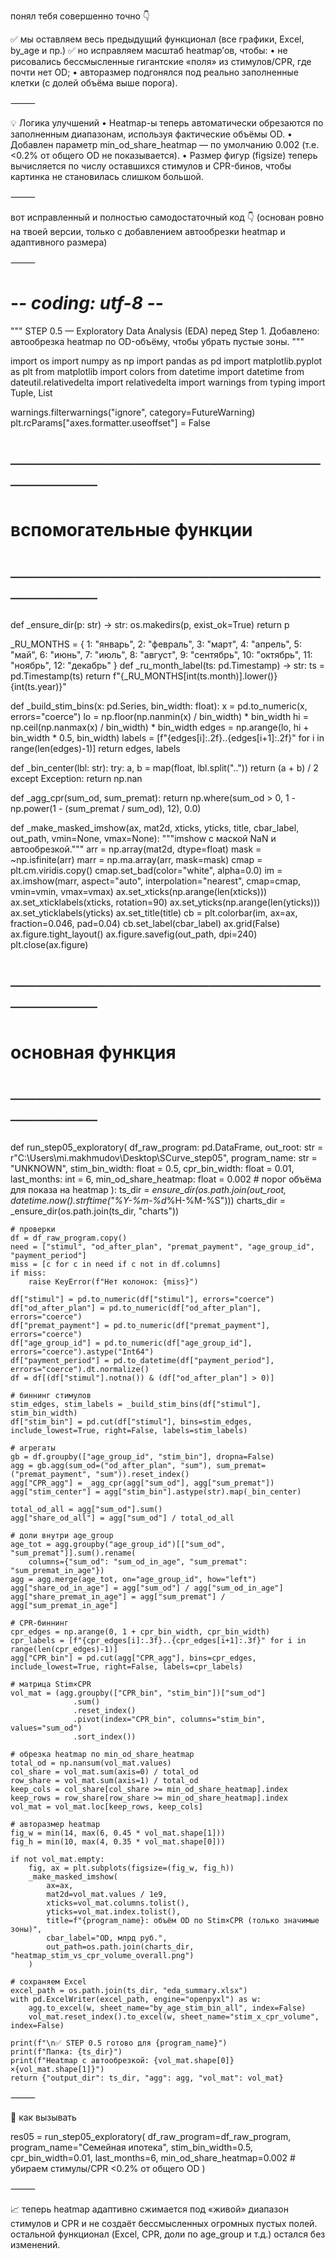 понял тебя совершенно точно 👇

✅ мы оставляем весь предыдущий функционал (все графики, Excel, by_age и пр.)
✅ но исправляем масштаб heatmap’ов, чтобы:
	•	не рисовались бессмысленные гигантские «поля» из стимулов/CPR, где почти нет OD;
	•	авторазмер подгонялся под реально заполненные клетки (с долей объёма выше порога).

⸻

💡 Логика улучшений
	•	Heatmap-ы теперь автоматически обрезаются по заполненным диапазонам,
используя фактические объёмы OD.
	•	Добавлен параметр min_od_share_heatmap —
по умолчанию 0.002 (т.е. <0.2% от общего OD не показывается).
	•	Размер фигур (figsize) теперь вычисляется по числу оставшихся стимулов и CPR-бинов,
чтобы картинка не становилась слишком большой.

⸻

вот исправленный и полностью самодостаточный код 👇
(основан ровно на твоей версии, только с добавлением автообрезки heatmap и адаптивного размера)

⸻


# -*- coding: utf-8 -*-
"""
STEP 0.5 — Exploratory Data Analysis (EDA) перед Step 1.
Добавлено: автообрезка heatmap по OD-объёму, чтобы убрать пустые зоны.
"""

import os
import numpy as np
import pandas as pd
import matplotlib.pyplot as plt
from matplotlib import colors
from datetime import datetime
from dateutil.relativedelta import relativedelta
import warnings
from typing import Tuple, List

warnings.filterwarnings("ignore", category=FutureWarning)
plt.rcParams["axes.formatter.useoffset"] = False

# ────────────────────────────────
# вспомогательные функции
# ────────────────────────────────
def _ensure_dir(p: str) -> str:
    os.makedirs(p, exist_ok=True)
    return p

_RU_MONTHS = {
    1: "январь", 2: "февраль", 3: "март", 4: "апрель", 5: "май", 6: "июнь",
    7: "июль", 8: "август", 9: "сентябрь", 10: "октябрь", 11: "ноябрь", 12: "декабрь"
}
def _ru_month_label(ts: pd.Timestamp) -> str:
    ts = pd.Timestamp(ts)
    return f"{_RU_MONTHS[int(ts.month)].lower()} {int(ts.year)}"

def _build_stim_bins(x: pd.Series, bin_width: float):
    x = pd.to_numeric(x, errors="coerce")
    lo = np.floor(np.nanmin(x) / bin_width) * bin_width
    hi = np.ceil(np.nanmax(x) / bin_width) * bin_width
    edges = np.arange(lo, hi + bin_width * 0.5, bin_width)
    labels = [f"{edges[i]:.2f}..{edges[i+1]:.2f}" for i in range(len(edges)-1)]
    return edges, labels

def _bin_center(lbl: str):
    try:
        a, b = map(float, lbl.split(".."))
        return (a + b) / 2
    except Exception:
        return np.nan

def _agg_cpr(sum_od, sum_premat):
    return np.where(sum_od > 0, 1 - np.power(1 - (sum_premat / sum_od), 12), 0.0)

def _make_masked_imshow(ax, mat2d, xticks, yticks, title, cbar_label, out_path,
                        vmin=None, vmax=None):
    """imshow с маской NaN и автообрезкой."""
    arr = np.array(mat2d, dtype=float)
    mask = ~np.isfinite(arr)
    marr = np.ma.array(arr, mask=mask)
    cmap = plt.cm.viridis.copy()
    cmap.set_bad(color="white", alpha=0.0)
    im = ax.imshow(marr, aspect="auto", interpolation="nearest", cmap=cmap, vmin=vmin, vmax=vmax)
    ax.set_xticks(np.arange(len(xticks)))
    ax.set_xticklabels(xticks, rotation=90)
    ax.set_yticks(np.arange(len(yticks)))
    ax.set_yticklabels(yticks)
    ax.set_title(title)
    cb = plt.colorbar(im, ax=ax, fraction=0.046, pad=0.04)
    cb.set_label(cbar_label)
    ax.grid(False)
    ax.figure.tight_layout()
    ax.figure.savefig(out_path, dpi=240)
    plt.close(ax.figure)


# ────────────────────────────────
# основная функция
# ────────────────────────────────
def run_step05_exploratory(
    df_raw_program: pd.DataFrame,
    out_root: str = r"C:\Users\mi.makhmudov\Desktop\SCurve_step05",
    program_name: str = "UNKNOWN",
    stim_bin_width: float = 0.5,
    cpr_bin_width: float = 0.01,
    last_months: int = 6,
    min_od_share_heatmap: float = 0.002  # порог объёма для показа на heatmap
):
    ts_dir = _ensure_dir(os.path.join(out_root, datetime.now().strftime("%Y-%m-%d_%H-%M-%S")))
    charts_dir = _ensure_dir(os.path.join(ts_dir, "charts"))

    # проверки
    df = df_raw_program.copy()
    need = ["stimul", "od_after_plan", "premat_payment", "age_group_id", "payment_period"]
    miss = [c for c in need if c not in df.columns]
    if miss:
        raise KeyError(f"Нет колонок: {miss}")

    df["stimul"] = pd.to_numeric(df["stimul"], errors="coerce")
    df["od_after_plan"] = pd.to_numeric(df["od_after_plan"], errors="coerce")
    df["premat_payment"] = pd.to_numeric(df["premat_payment"], errors="coerce")
    df["age_group_id"] = pd.to_numeric(df["age_group_id"], errors="coerce").astype("Int64")
    df["payment_period"] = pd.to_datetime(df["payment_period"], errors="coerce").dt.normalize()
    df = df[(df["stimul"].notna()) & (df["od_after_plan"] > 0)]

    # биннинг стимулов
    stim_edges, stim_labels = _build_stim_bins(df["stimul"], stim_bin_width)
    df["stim_bin"] = pd.cut(df["stimul"], bins=stim_edges, include_lowest=True, right=False, labels=stim_labels)

    # агрегаты
    gb = df.groupby(["age_group_id", "stim_bin"], dropna=False)
    agg = gb.agg(sum_od=("od_after_plan", "sum"), sum_premat=("premat_payment", "sum")).reset_index()
    agg["CPR_agg"] = _agg_cpr(agg["sum_od"], agg["sum_premat"])
    agg["stim_center"] = agg["stim_bin"].astype(str).map(_bin_center)

    total_od_all = agg["sum_od"].sum()
    agg["share_od_all"] = agg["sum_od"] / total_od_all

    # доли внутри age_group
    age_tot = agg.groupby("age_group_id")[["sum_od", "sum_premat"]].sum().rename(
        columns={"sum_od": "sum_od_in_age", "sum_premat": "sum_premat_in_age"})
    agg = agg.merge(age_tot, on="age_group_id", how="left")
    agg["share_od_in_age"] = agg["sum_od"] / agg["sum_od_in_age"]
    agg["share_premat_in_age"] = agg["sum_premat"] / agg["sum_premat_in_age"]

    # CPR-биннинг
    cpr_edges = np.arange(0, 1 + cpr_bin_width, cpr_bin_width)
    cpr_labels = [f"{cpr_edges[i]:.3f}..{cpr_edges[i+1]:.3f}" for i in range(len(cpr_edges)-1)]
    agg["CPR_bin"] = pd.cut(agg["CPR_agg"], bins=cpr_edges, include_lowest=True, right=False, labels=cpr_labels)

    # матрица Stim×CPR
    vol_mat = (agg.groupby(["CPR_bin", "stim_bin"])["sum_od"]
                  .sum()
                  .reset_index()
                  .pivot(index="CPR_bin", columns="stim_bin", values="sum_od")
                  .sort_index())

    # обрезка heatmap по min_od_share_heatmap
    total_od = np.nansum(vol_mat.values)
    col_share = vol_mat.sum(axis=0) / total_od
    row_share = vol_mat.sum(axis=1) / total_od
    keep_cols = col_share[col_share >= min_od_share_heatmap].index
    keep_rows = row_share[row_share >= min_od_share_heatmap].index
    vol_mat = vol_mat.loc[keep_rows, keep_cols]

    # авторазмер heatmap
    fig_w = min(14, max(6, 0.45 * vol_mat.shape[1]))
    fig_h = min(10, max(4, 0.35 * vol_mat.shape[0]))

    if not vol_mat.empty:
        fig, ax = plt.subplots(figsize=(fig_w, fig_h))
        _make_masked_imshow(
            ax=ax,
            mat2d=vol_mat.values / 1e9,
            xticks=vol_mat.columns.tolist(),
            yticks=vol_mat.index.tolist(),
            title=f"{program_name}: объём OD по Stim×CPR (только значимые зоны)",
            cbar_label="OD, млрд руб.",
            out_path=os.path.join(charts_dir, "heatmap_stim_vs_cpr_volume_overall.png")
        )

    # сохраняем Excel
    excel_path = os.path.join(ts_dir, "eda_summary.xlsx")
    with pd.ExcelWriter(excel_path, engine="openpyxl") as w:
        agg.to_excel(w, sheet_name="by_age_stim_bin_all", index=False)
        vol_mat.reset_index().to_excel(w, sheet_name="stim_x_cpr_volume", index=False)

    print(f"\n✅ STEP 0.5 готово для {program_name}")
    print(f"Папка: {ts_dir}")
    print(f"Heatmap с автообрезкой: {vol_mat.shape[0]}×{vol_mat.shape[1]}")
    return {"output_dir": ts_dir, "agg": agg, "vol_mat": vol_mat}


⸻

🔹 как вызывать

res05 = run_step05_exploratory(
    df_raw_program=df_raw_program,
    program_name="Семейная ипотека",
    stim_bin_width=0.5,
    cpr_bin_width=0.01,
    last_months=6,
    min_od_share_heatmap=0.002  # убираем стимулы/CPR <0.2% от общего OD
)


⸻

📈 теперь heatmap адаптивно сжимается под «живой» диапазон стимулов и CPR
и не создаёт бессмысленных огромных пустых полей.
остальной функционал (Excel, CPR, доли по age_group и т.д.) остался без изменений.
